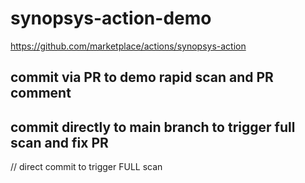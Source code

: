 # synopsys-action-demo

https://github.com/marketplace/actions/synopsys-action

## commit via PR to demo rapid scan and PR comment
## commit directly to main branch to trigger full scan and fix PR


// direct commit to trigger FULL scan
